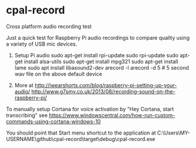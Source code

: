 # cpal-record
Cross platform audio recording test

Just a quick test for Raspberry Pi audio recordings to compare quality using a variety of USB mic devices.

1. Setup Pi audio
sudo apt-get install rpi-update
sudo rpi-update
sudo apt-get install alsa-utils
sudo apt-get install mpg321
sudo apt-get install lame
sudo apt install libasound2-dev
arecord -l
arecord -d 5              # 5 second wav file on the above default device

2. More at http://iwearshorts.com/blog/raspberry-pi-setting-up-your-audio/ 
http://www.g7smy.co.uk/2013/08/recording-sound-on-the-raspberry-pi/  


To manually setup Cortana for voice activation by "Hey Cortana, start transcribing" see https://www.windowscentral.com/how-run-custom-commands-using-cortana-windows-10 

You should point that Start menu shortcut to the application at C:\Users\MY-USERNAME\github\cpal-record\target\debug\cpal-record.exe 
